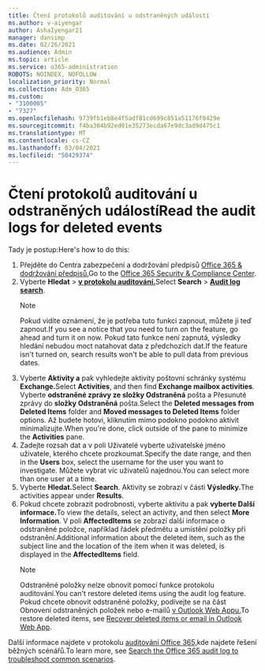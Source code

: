 ```yaml
---
title: Čtení protokolů auditování u odstraněných událostí
ms.author: v-aiyengar
author: AshaIyengar21
manager: dansimp
ms.date: 02/26/2021
ms.audience: Admin
ms.topic: article
ms.service: o365-administration
ROBOTS: NOINDEX, NOFOLLOW
localization_priority: Normal
ms.collection: Adm_O365
ms.custom:
- "3100005"
- "7327"
ms.openlocfilehash: 9739fb1eb8e4f5adf81cd699c851a51176f0429e
ms.sourcegitcommit: f4ba304b92ed01e35273ecda67e9dc3ad9d475c1
ms.translationtype: MT
ms.contentlocale: cs-CZ
ms.lasthandoff: 03/04/2021
ms.locfileid: "50429374"
---
```

# <a name="read-the-audit-logs-for-deleted-events"></a><span data-ttu-id="0b9a3-102">Čtení protokolů auditování u odstraněných událostí</span><span class="sxs-lookup"><span data-stu-id="0b9a3-102">Read the audit logs for deleted events</span></span>

<span data-ttu-id="0b9a3-103">Tady je postup:</span><span class="sxs-lookup"><span data-stu-id="0b9a3-103">Here's how to do this:</span></span>

1. <span data-ttu-id="0b9a3-104">Přejděte do Centra zabezpečení a dodržování předpisů [Office 365 & dodržování předpisů.](https://go.microsoft.com/fwlink/p/?linkid=2077143)</span><span class="sxs-lookup"><span data-stu-id="0b9a3-104">Go to the [Office 365 Security & Compliance Center](https://go.microsoft.com/fwlink/p/?linkid=2077143).</span></span>
1. <span data-ttu-id="0b9a3-105">Vyberte **Hledat**  >  [**v protokolu auditování.**](https://go.microsoft.com/fwlink/?linkid=2103759)</span><span class="sxs-lookup"><span data-stu-id="0b9a3-105">Select **Search** > [**Audit log search**](https://go.microsoft.com/fwlink/?linkid=2103759).</span></span>
    > [!NOTE]
    > <span data-ttu-id="0b9a3-106">Pokud vidíte oznámení, že je potřeba tuto funkci zapnout, můžete ji teď zapnout.</span><span class="sxs-lookup"><span data-stu-id="0b9a3-106">If you see a notice that you need to turn on the feature, go ahead and turn it on now.</span></span> <span data-ttu-id="0b9a3-107">Pokud tato funkce není zapnutá, výsledky hledání nebudou moct natahovat data z předchozích dat.</span><span class="sxs-lookup"><span data-stu-id="0b9a3-107">If the feature isn't turned on, search results won't be able to pull data from previous dates.</span></span>
1. <span data-ttu-id="0b9a3-108">Vyberte **Aktivity a** pak vyhledejte aktivity poštovní schránky systému **Exchange.**</span><span class="sxs-lookup"><span data-stu-id="0b9a3-108">Select **Activities**, and then find **Exchange mailbox activities**.</span></span> <span data-ttu-id="0b9a3-109">Vyberte **odstraněné zprávy ze složky Odstraněná** pošta a Přesunuté zprávy do **složky Odstraněná** pošta.</span><span class="sxs-lookup"><span data-stu-id="0b9a3-109">Select the **Deleted messages from Deleted Items** folder and **Moved messages to Deleted Items** folder options.</span></span> <span data-ttu-id="0b9a3-110">Až budete hotovi, kliknutím mimo podokno  podokno aktivit minimalizujte.</span><span class="sxs-lookup"><span data-stu-id="0b9a3-110">When you're done, click outside of the pane to minimize the **Activities** pane.</span></span>
1. <span data-ttu-id="0b9a3-111">Zadejte rozsah dat a v  poli Uživatelé vyberte uživatelské jméno uživatele, kterého chcete prozkoumat.</span><span class="sxs-lookup"><span data-stu-id="0b9a3-111">Specify the date range, and then in the **Users** box, select the username for the user you want to investigate.</span></span> <span data-ttu-id="0b9a3-112">Můžete vybrat víc uživatelů najednou.</span><span class="sxs-lookup"><span data-stu-id="0b9a3-112">You can select more than one user at a time.</span></span>
1. <span data-ttu-id="0b9a3-113">Vyberte **Hledat.**</span><span class="sxs-lookup"><span data-stu-id="0b9a3-113">Select **Search**.</span></span> <span data-ttu-id="0b9a3-114">Aktivity se zobrazí v části **Výsledky.**</span><span class="sxs-lookup"><span data-stu-id="0b9a3-114">The activities appear under **Results**.</span></span>
1. <span data-ttu-id="0b9a3-115">Pokud chcete zobrazit podrobnosti, vyberte aktivitu a pak **vyberte Další informace.**</span><span class="sxs-lookup"><span data-stu-id="0b9a3-115">To view the details, select an activity, and then select **More Information**.</span></span> <span data-ttu-id="0b9a3-116">V poli **AffectedItems** se zobrazí další informace o odstraněné položce, například řádek předmětu a umístění položky při odstranění.</span><span class="sxs-lookup"><span data-stu-id="0b9a3-116">Additional information about the deleted item, such as the subject line and the location of the item when it was deleted, is displayed in the **AffectedItems** field.</span></span>
    > [!NOTE]
    > <span data-ttu-id="0b9a3-117">Odstraněné položky nelze obnovit pomocí funkce protokolu auditování.</span><span class="sxs-lookup"><span data-stu-id="0b9a3-117">You can't restore deleted items using the audit log feature.</span></span> <span data-ttu-id="0b9a3-118">Pokud chcete obnovit odstraněné položky, podívejte se na část Obnovení odstraněných položek nebo e-mailů [v Outlook Web Appu.](https://go.microsoft.com/fwlink/?linkid=2103759)</span><span class="sxs-lookup"><span data-stu-id="0b9a3-118">To restore deleted items, see [Recover deleted items or email in Outlook Web App](https://go.microsoft.com/fwlink/?linkid=2103759).</span></span>

<span data-ttu-id="0b9a3-119">Další informace najdete v protokolu [auditování Office 365,](https://go.microsoft.com/fwlink/?linkid=2103944)kde najdete řešení běžných scénářů.</span><span class="sxs-lookup"><span data-stu-id="0b9a3-119">To learn more, see [Search the Office 365 audit log to troubleshoot common scenarios](https://go.microsoft.com/fwlink/?linkid=2103944).</span></span>
